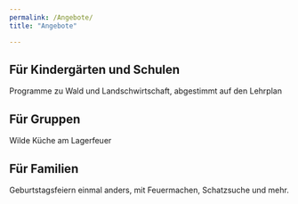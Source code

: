 ```yaml
---
permalink: /Angebote/
title: "Angebote"

---
```


## Für Kindergärten und Schulen

Programme zu Wald und Landschwirtschaft, abgestimmt auf den Lehrplan

## Für Gruppen

Wilde Küche am Lagerfeuer

## Für Familien

Geburtstagsfeiern einmal anders, mit Feuermachen, Schatzsuche und
mehr.
